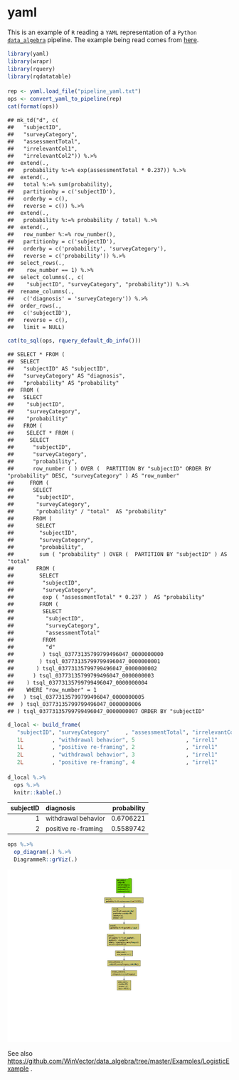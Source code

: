 yaml
================

This is an example of `R` reading a `YAML` representation of a `Python`
[`data_algebra`](https://github.com/WinVector/data_algebra) pipeline.
The example being read comes from
[here](https://github.com/WinVector/data_algebra/blob/master/Examples/LogisticExample/ScoringExample.ipynb).

``` r
library(yaml)
library(wrapr)
library(rquery)
library(rqdatatable)

rep <- yaml.load_file("pipeline_yaml.txt")
ops <- convert_yaml_to_pipeline(rep)
cat(format(ops))
```

    ## mk_td("d", c(
    ##   "subjectID",
    ##   "surveyCategory",
    ##   "assessmentTotal",
    ##   "irrelevantCol1",
    ##   "irrelevantCol2")) %.>%
    ##  extend(.,
    ##   probability %:=% exp(assessmentTotal * 0.237)) %.>%
    ##  extend(.,
    ##   total %:=% sum(probability),
    ##   partitionby = c('subjectID'),
    ##   orderby = c(),
    ##   reverse = c()) %.>%
    ##  extend(.,
    ##   probability %:=% probability / total) %.>%
    ##  extend(.,
    ##   row_number %:=% row_number(),
    ##   partitionby = c('subjectID'),
    ##   orderby = c('probability', 'surveyCategory'),
    ##   reverse = c('probability')) %.>%
    ##  select_rows(.,
    ##    row_number == 1) %.>%
    ##  select_columns(., c(
    ##    "subjectID", "surveyCategory", "probability")) %.>%
    ##  rename_columns(.,
    ##   c('diagnosis' = 'surveyCategory')) %.>%
    ##  order_rows(.,
    ##   c('subjectID'),
    ##   reverse = c(),
    ##   limit = NULL)

``` r
cat(to_sql(ops, rquery_default_db_info()))
```

    ## SELECT * FROM (
    ##  SELECT
    ##   "subjectID" AS "subjectID",
    ##   "surveyCategory" AS "diagnosis",
    ##   "probability" AS "probability"
    ##  FROM (
    ##   SELECT
    ##    "subjectID",
    ##    "surveyCategory",
    ##    "probability"
    ##   FROM (
    ##    SELECT * FROM (
    ##     SELECT
    ##      "subjectID",
    ##      "surveyCategory",
    ##      "probability",
    ##      row_number ( ) OVER (  PARTITION BY "subjectID" ORDER BY "probability" DESC, "surveyCategory" ) AS "row_number"
    ##     FROM (
    ##      SELECT
    ##       "subjectID",
    ##       "surveyCategory",
    ##       "probability" / "total"  AS "probability"
    ##      FROM (
    ##       SELECT
    ##        "subjectID",
    ##        "surveyCategory",
    ##        "probability",
    ##        sum ( "probability" ) OVER (  PARTITION BY "subjectID" ) AS "total"
    ##       FROM (
    ##        SELECT
    ##         "subjectID",
    ##         "surveyCategory",
    ##         exp ( "assessmentTotal" * 0.237 )  AS "probability"
    ##        FROM (
    ##         SELECT
    ##          "subjectID",
    ##          "surveyCategory",
    ##          "assessmentTotal"
    ##         FROM
    ##          "d"
    ##         ) tsql_03773135799799496047_0000000000
    ##        ) tsql_03773135799799496047_0000000001
    ##       ) tsql_03773135799799496047_0000000002
    ##      ) tsql_03773135799799496047_0000000003
    ##    ) tsql_03773135799799496047_0000000004
    ##    WHERE "row_number" = 1
    ##   ) tsql_03773135799799496047_0000000005
    ##  ) tsql_03773135799799496047_0000000006
    ## ) tsql_03773135799799496047_0000000007 ORDER BY "subjectID"

``` r
d_local <- build_frame(
   "subjectID", "surveyCategory"     , "assessmentTotal", "irrelevantCol1", "irrelevantCol2" |
   1L         , "withdrawal behavior", 5                , "irrel1"        , "irrel2"         |
   1L         , "positive re-framing", 2                , "irrel1"        , "irrel2"         |
   2L         , "withdrawal behavior", 3                , "irrel1"        , "irrel2"         |
   2L         , "positive re-framing", 4                , "irrel1"        , "irrel2"         )

d_local %.>% 
  ops %.>% 
  knitr::kable(.)
```

| subjectID | diagnosis           | probability |
| --------: | :------------------ | ----------: |
|         1 | withdrawal behavior |   0.6706221 |
|         2 | positive re-framing |   0.5589742 |

``` r
ops %.>%
  op_diagram(.) %.>% 
  DiagrammeR::grViz(.)
```

![](yaml_files/figure-gfm/diagram-1.png)<!-- -->

See also
<https://github.com/WinVector/data_algebra/tree/master/Examples/LogisticExample>
.
